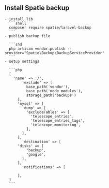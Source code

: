 ## Install Spatie backup
	- install lib 
	  ```shell
	  composer require spatie/laravel-backup
	  ```
	- publish backup file
	  
	  ```shd
	  php artisan vendor:publish --provider="Spatie\Backup\BackupServiceProvider"
	  ```
	- setup settings
	  
	  ```php
	  [
	  	'name' => '/',
	    	'exclude' => [
	          base_path('vendor'),
	          base_path('node_modules'),
	          storage_path('backups')
	      ],
	      'mysql' => [
	        'dump' => [
	          'excludeTables' => [
	            'telescope_entries',
	            'telescope_entries_tags',
	            'telescope_monitoring',
	          ],
	        ],
	      ],
	    	'destination' => [
	      'disks' => [
	          'backup',
	          'google',
	        ],
	      ],
	    	'notifications' => [
	      
	      ],
	  ]
	  ```